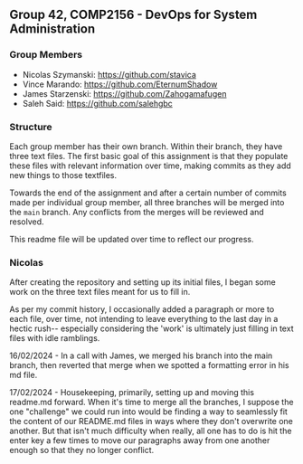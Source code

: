 ## Group 42, COMP2156 - DevOps for System Administration

### Group Members

- Nicolas Szymanski: https://github.com/stavica
- Vince Marando: https://github.com/EternumShadow
- James Starzenski: https://github.com/Zahogamafugen
- Saleh Said: https://github.com/salehgbc

### Structure

Each group member has their own branch. Within their branch, they have three text files. The first basic goal of this assignment is that they populate these files with relevant information over time, making commits as they add new things to those textfiles.

Towards the end of the assignment and after a certain number of commits made per individual group member, all three branches will be merged into the `main` branch. Any conflicts from the merges will be reviewed and resolved.

This readme file will be updated over time to reflect our progress.


### Nicolas

After creating the repository and setting up its initial files, I began some work on the three text files meant for us to fill in. 

As per my commit history, I occasionally added a paragraph or more to each file, over time, not intending to leave everything to the last day in a hectic rush-- especially considering the 'work' is ultimately just filling in text files with idle ramblings.

16/02/2024 - In a call with James, we merged his branch into the main branch, then reverted that merge when we spotted a formatting error in his md file. 

17/02/2024 - Housekeeping, primarily, setting up and moving this readme.md forward. When it's time to merge all the branches, I suppose the one "challenge" we could run into would be finding a way to seamlessly fit the content of our README.md files in ways where they don't overwrite one another. But that isn't much difficulty when really, all one has to do is hit the enter key a few times to move our paragraphs away from one another enough so that they no longer conflict.